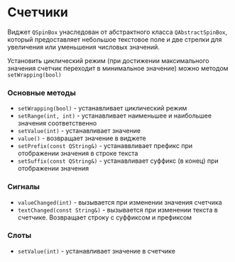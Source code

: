 # Счетчики
Виджет `QSpinBox` унаследован от абстрактного класса `QAbstractSpinBox`, который предоставляет небольшое текстовое поле и две стрелки для увеличения или уменьшения числовых значений.

Установить циклический режим (при достижении максимального значения счетчик переходит в минимальное значение) можно методом `setWrapping(bool)`

### Основные методы
- `setWrapping(bool)` - устанавливает циклический режим
- `setRange(int, int)` - устанавливает наименьшее и наибольшее значения соответственно
- `setValue(int)` - устанавливает значение
- `value()` - возвращает значение в виджете
- `setPrefix(const QString&)` - устанаввливает префикс при отображении значения в строке текста
- `setSuffix(const QString&)` - устанавливает суффикс (в конец) при отображении значения

### Сигналы
- `valueChanged(int)` - вызывается при изменении значения счетчика
- `textChanged(const String&)` - вызывается при изменении текста в счетчике. Возвращает строку с суффиксом и префиксом

### Слоты
- `setValue(int)` - устанавливает значение в счетчике